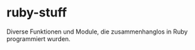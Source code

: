 ruby-stuff
==========

Diverse Funktionen und Module, die zusammenhanglos in Ruby
programmiert wurden.



